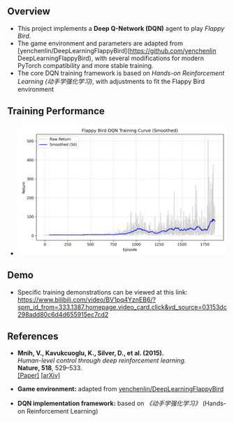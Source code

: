 ##  Overview
- This project implements a **Deep Q-Network (DQN)** agent to play *Flappy Bird*.  
- The game environment and parameters are adapted from [yenchenlin/DeepLearningFlappyBird](https://github.com/yenchenlin DeepLearningFlappyBird), with several modifications for modern PyTorch compatibility and more stable training.
- The core DQN training framework is based on *Hands-on Reinforcement Learning (动手学强化学习)*, with adjustments to fit the Flappy Bird environment

## Training Performance
- ![alt text](training_curve.png)

## Demo
- Specific training demonstrations can be viewed at this link: https://www.bilibili.com/video/BV1pq4YznEB6/?spm_id_from=333.1387.homepage.video_card.click&vd_source=03153dc298add80c6d4d655915ec7cd2

##  References
- **Mnih, V., Kavukcuoglu, K., Silver, D., et al. (2015).**  
  *Human-level control through deep reinforcement learning.*  
  **Nature, 518**, 529–533.  
  [[Paper]](https://www.nature.com/articles/nature14236) [[arXiv]](https://arxiv.org/abs/1312.5602)

- **Game environment:** adapted from [yenchenlin/DeepLearningFlappyBird](https://github.com/yenchenlin/DeepLearningFlappyBird)
- **DQN implementation framework:** based on *《动手学强化学习》* (Hands-on Reinforcement Learning)
